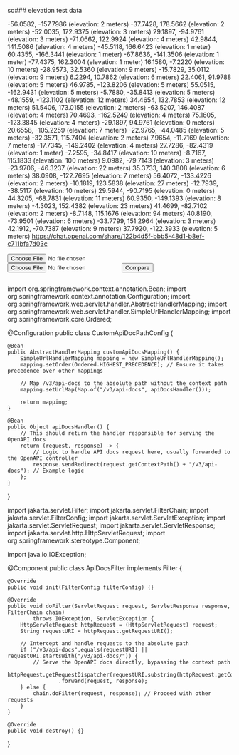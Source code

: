 so### elevation test data

-56.0582, -157.7986 (elevation: 2 meters)
-37.7428, 178.5662 (elevation: 2 meters)
-52.0035, 172.9375 (elevation: 3 meters)
29.1897, -94.9761 (elevation: 3 meters)
-71.0662, 122.9924 (elevation: 4 meters)
42.9844, 141.5086 (elevation: 4 meters)
-45.5118, 166.6423 (elevation: 1 meter)
60.4355, -166.3441 (elevation: 1 meter)
-67.8636, -141.3506 (elevation: 1 meter)
-77.4375, 162.3004 (elevation: 1 meter)
16.1580, -7.2220 (elevation: 10 meters)
-28.9573, 32.5360 (elevation: 9 meters)
-15.7829, 35.0112 (elevation: 9 meters)
6.2294, 10.7862 (elevation: 6 meters)
22.4061, 91.9788 (elevation: 5 meters)
46.9785, -123.8206 (elevation: 5 meters)
55.0515, -162.9431 (elevation: 5 meters)
-5.7880, -35.8413 (elevation: 5 meters)
-48.1559, -123.1102 (elevation: 12 meters)
34.4654, 132.7853 (elevation: 12 meters)
51.5406, 173.0155 (elevation: 2 meters)
-63.5207, 146.4087 (elevation: 4 meters)
70.4693, -162.5249 (elevation: 4 meters)
75.1605, -123.3845 (elevation: 4 meters)
-29.1897, 94.9761 (elevation: 0 meters)
20.6558, -105.2259 (elevation: 7 meters)
-22.9765, -44.0485 (elevation: 5 meters)
-32.3571, 115.7404 (elevation: 2 meters)
7.9654, -11.7169 (elevation: 7 meters)
-17.7345, -149.2402 (elevation: 4 meters)
27.7286, -82.4319 (elevation: 1 meter)
-7.2595, -34.8417 (elevation: 10 meters)
-8.7167, 115.1833 (elevation: 100 meters)
9.0982, -79.7143 (elevation: 3 meters)
-23.9706, -46.3237 (elevation: 22 meters)
35.3733, 140.3808 (elevation: 6 meters)
38.0908, -122.7695 (elevation: 7 meters)
56.4072, -133.4226 (elevation: 2 meters)
-10.1819, 123.5838 (elevation: 27 meters)
-12.7939, -38.5117 (elevation: 10 meters)
29.5944, -90.7195 (elevation: 0 meters)
44.3205, -68.7831 (elevation: 11 meters)
60.9350, -149.1393 (elevation: 8 meters)
-4.3023, 152.4382 (elevation: 23 meters)
41.4699, -82.7102 (elevation: 2 meters)
-8.7148, 115.1676 (elevation: 94 meters)
40.8190, -73.9501 (elevation: 6 meters)
-33.7799, 151.2964 (elevation: 3 meters)
42.1912, -70.7387 (elevation: 9 meters)
37.7920, -122.3933 (elevation: 5 meters)
https://chat.openai.com/share/122b4d5f-bbb5-48d1-b8ef-c711bfa7d03c


<!DOCTYPE html>
<html lang="en">
<head>
  <meta charset="UTF-8">
  <title>File Diff Viewer</title>
  <style>
    .removed {
      background-color: #ffcccc; /* Red for removal */
    }
    .updated {
      background-color: #ffffcc; /* Yellow for updated */
    }
  </style>
</head>
<body>
  <input type="file" id="fileInput1">
  <input type="file" id="fileInput2">
  <button onclick="compareFiles()">Compare</button>
  <pre id="diffViewer"></pre>

  <script>
    function compareFiles() {
      var fileInput1 = document.getElementById('fileInput1');
      var fileInput2 = document.getElementById('fileInput2');
      var diffViewer = document.getElementById('diffViewer');

      var file1 = fileInput1.files[0];
      var file2 = fileInput2.files[0];

      var reader1 = new FileReader();
      var reader2 = new FileReader();

      reader1.onload = function(event) {
        var text1 = event.target.result;

        reader2.onload = function(event) {
          var text2 = event.target.result;

          var lines1 = text1.split('\n');
          var lines2 = text2.split('\n');

          var output = '';

          for (var i = 0; i < Math.max(lines1.length, lines2.length); i++) {
            if (lines1[i] !== lines2[i]) {
              if (lines1[i] === undefined) {
                output += '<div class="removed">' + lines2[i] + '</div>';
              } else if (lines2[i] === undefined) {
                output += '<div class="updated">' + lines1[i] + '</div>';
              } else {
                output +=
                  '<div class="removed">' +
                  lines1[i] +
                  '</div><div class="updated">' +
                  lines2[i] +
                  '</div>';
              }
            } else {
              output += '<div>' + lines1[i] + '</div>';
            }
          }

          diffViewer.innerHTML = output;
        };

        reader2.readAsText(file2);
      };

      reader1.readAsText(file1);
    }
  </script>
</body>
</html>


import org.springframework.context.annotation.Bean;
import org.springframework.context.annotation.Configuration;
import org.springframework.web.servlet.handler.AbstractHandlerMapping;
import org.springframework.web.servlet.handler.SimpleUrlHandlerMapping;
import org.springframework.core.Ordered;

@Configuration
public class CustomApiDocPathConfig {

    @Bean
    public AbstractHandlerMapping customApiDocsMapping() {
        SimpleUrlHandlerMapping mapping = new SimpleUrlHandlerMapping();
        mapping.setOrder(Ordered.HIGHEST_PRECEDENCE); // Ensure it takes precedence over other mappings

        // Map /v3/api-docs to the absolute path without the context path
        mapping.setUrlMap(Map.of("/v3/api-docs", apiDocsHandler()));

        return mapping;
    }

    @Bean
    public Object apiDocsHandler() {
        // This should return the handler responsible for serving the OpenAPI docs
        return (request, response) -> {
            // Logic to handle API docs request here, usually forwarded to the OpenAPI controller
            response.sendRedirect(request.getContextPath() + "/v3/api-docs"); // Example logic
        };
    }
}



import jakarta.servlet.Filter;
import jakarta.servlet.FilterChain;
import jakarta.servlet.FilterConfig;
import jakarta.servlet.ServletException;
import jakarta.servlet.ServletRequest;
import jakarta.servlet.ServletResponse;
import jakarta.servlet.http.HttpServletRequest;
import org.springframework.stereotype.Component;

import java.io.IOException;

@Component
public class ApiDocsFilter implements Filter {

    @Override
    public void init(FilterConfig filterConfig) {}

    @Override
    public void doFilter(ServletRequest request, ServletResponse response, FilterChain chain)
            throws IOException, ServletException {
        HttpServletRequest httpRequest = (HttpServletRequest) request;
        String requestURI = httpRequest.getRequestURI();

        // Intercept and handle requests to the absolute path
        if ("/v3/api-docs".equals(requestURI) || requestURI.startsWith("/v3/api-docs/")) {
            // Serve the OpenAPI docs directly, bypassing the context path
            httpRequest.getRequestDispatcher(requestURI.substring(httpRequest.getContextPath().length()))
                    .forward(request, response);
        } else {
            chain.doFilter(request, response); // Proceed with other requests
        }
    }

    @Override
    public void destroy() {}
}